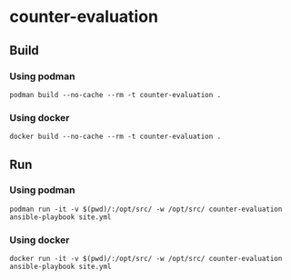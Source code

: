 # counter-evaluation

## Build

### Using podman

```shell
podman build --no-cache --rm -t counter-evaluation .
```

### Using docker

```shell
docker build --no-cache --rm -t counter-evaluation .
```

## Run

### Using podman

```shell
podman run -it -v $(pwd)/:/opt/src/ -w /opt/src/ counter-evaluation ansible-playbook site.yml
```

### Using docker

```shell
docker run -it -v $(pwd)/:/opt/src/ -w /opt/src/ counter-evaluation ansible-playbook site.yml
```